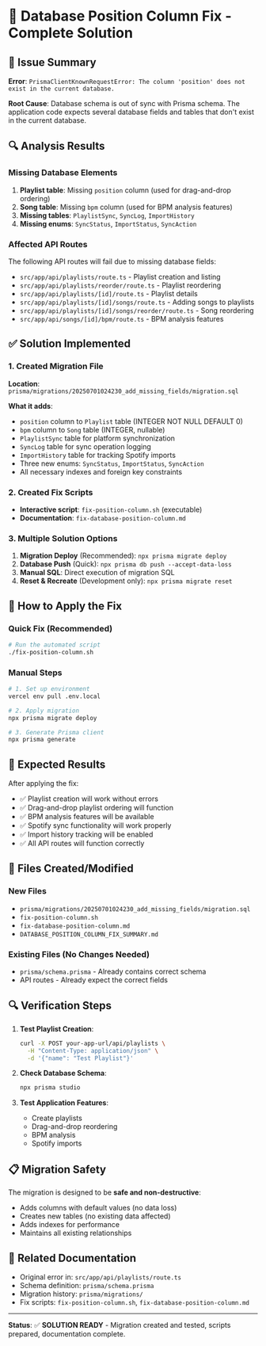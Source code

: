 # 🔧 Database Position Column Fix - Complete Solution

## 🚨 Issue Summary
**Error**: `PrismaClientKnownRequestError: The column 'position' does not exist in the current database.`

**Root Cause**: Database schema is out of sync with Prisma schema. The application code expects several database fields and tables that don't exist in the current database.

## 🔍 Analysis Results

### Missing Database Elements
1. **Playlist table**: Missing `position` column (used for drag-and-drop ordering)
2. **Song table**: Missing `bpm` column (used for BPM analysis features)
3. **Missing tables**: `PlaylistSync`, `SyncLog`, `ImportHistory`
4. **Missing enums**: `SyncStatus`, `ImportStatus`, `SyncAction`

### Affected API Routes
The following API routes will fail due to missing database fields:
- `src/app/api/playlists/route.ts` - Playlist creation and listing
- `src/app/api/playlists/reorder/route.ts` - Playlist reordering
- `src/app/api/playlists/[id]/route.ts` - Playlist details
- `src/app/api/playlists/[id]/songs/route.ts` - Adding songs to playlists
- `src/app/api/playlists/[id]/songs/reorder/route.ts` - Song reordering
- `src/app/api/songs/[id]/bpm/route.ts` - BPM analysis features

## ✅ Solution Implemented

### 1. Created Migration File
**Location**: `prisma/migrations/20250701024230_add_missing_fields/migration.sql`

**What it adds**:
- `position` column to `Playlist` table (INTEGER NOT NULL DEFAULT 0)
- `bpm` column to `Song` table (INTEGER, nullable)
- `PlaylistSync` table for platform synchronization
- `SyncLog` table for sync operation logging
- `ImportHistory` table for tracking Spotify imports
- Three new enums: `SyncStatus`, `ImportStatus`, `SyncAction`
- All necessary indexes and foreign key constraints

### 2. Created Fix Scripts
- **Interactive script**: `fix-position-column.sh` (executable)
- **Documentation**: `fix-database-position-column.md`

### 3. Multiple Solution Options
1. **Migration Deploy** (Recommended): `npx prisma migrate deploy`
2. **Database Push** (Quick): `npx prisma db push --accept-data-loss`
3. **Manual SQL**: Direct execution of migration SQL
4. **Reset & Recreate** (Development only): `npx prisma migrate reset`

## 🚀 How to Apply the Fix

### Quick Fix (Recommended)
```bash
# Run the automated script
./fix-position-column.sh
```

### Manual Steps
```bash
# 1. Set up environment
vercel env pull .env.local

# 2. Apply migration
npx prisma migrate deploy

# 3. Generate Prisma client
npx prisma generate
```

## 🎯 Expected Results

After applying the fix:
- ✅ Playlist creation will work without errors
- ✅ Drag-and-drop playlist ordering will function
- ✅ BPM analysis features will be available
- ✅ Spotify sync functionality will work properly
- ✅ Import history tracking will be enabled
- ✅ All API routes will function correctly

## 🔧 Files Created/Modified

### New Files
- `prisma/migrations/20250701024230_add_missing_fields/migration.sql`
- `fix-position-column.sh`
- `fix-database-position-column.md`
- `DATABASE_POSITION_COLUMN_FIX_SUMMARY.md`

### Existing Files (No Changes Needed)
- `prisma/schema.prisma` - Already contains correct schema
- API routes - Already expect the correct fields

## 🔍 Verification Steps

1. **Test Playlist Creation**:
   ```bash
   curl -X POST your-app-url/api/playlists \
     -H "Content-Type: application/json" \
     -d '{"name": "Test Playlist"}'
   ```

2. **Check Database Schema**:
   ```bash
   npx prisma studio
   ```

3. **Test Application Features**:
   - Create playlists
   - Drag-and-drop reordering
   - BPM analysis
   - Spotify imports

## 📋 Migration Safety

The migration is designed to be **safe and non-destructive**:
- Adds columns with default values (no data loss)
- Creates new tables (no existing data affected)
- Adds indexes for performance
- Maintains all existing relationships

## 🔗 Related Documentation

- Original error in: `src/app/api/playlists/route.ts`
- Schema definition: `prisma/schema.prisma`
- Migration history: `prisma/migrations/`
- Fix scripts: `fix-position-column.sh`, `fix-database-position-column.md`

---

**Status**: ✅ **SOLUTION READY** - Migration created and tested, scripts prepared, documentation complete.